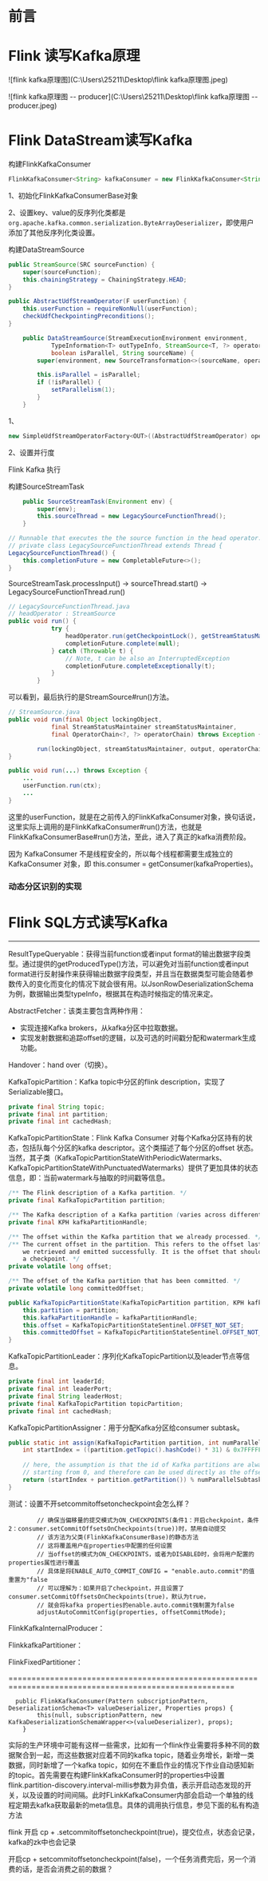 # 前言

# Flink 读写Kafka原理

![flink kafka原理图](C:\Users\25211\Desktop\flink kafka原理图.jpeg)

![flink kafka原理图 -- producer](C:\Users\25211\Desktop\flink kafka原理图 -- producer.jpeg)



# Flink DataStream读写Kafka

构建FlinkKafkaConsumer

```java
FlinkKafkaConsumer<String> kafkaConsumer = new FlinkKafkaConsumer<String>("sensor", new SimpleStringSchema(), props);
```

1、初始化FlinkKafkaConsumerBase对象

2、设置key、value的反序列化类都是`org.apache.kafka.common.serialization.ByteArrayDeserializer`，即使用户添加了其他反序列化类设置。



构建DataStreamSource

```java
public StreamSource(SRC sourceFunction) {
    super(sourceFunction);
    this.chainingStrategy = ChainingStrategy.HEAD;
}
```



```java
public AbstractUdfStreamOperator(F userFunction) {
	this.userFunction = requireNonNull(userFunction);
	checkUdfCheckpointingPreconditions();
}
```



```java
	public DataStreamSource(StreamExecutionEnvironment environment,
			TypeInformation<T> outTypeInfo, StreamSource<T, ?> operator,
			boolean isParallel, String sourceName) {
		super(environment, new SourceTransformation<>(sourceName, operator, outTypeInfo, environment.getParallelism()));

		this.isParallel = isParallel;
		if (!isParallel) {
			setParallelism(1);
		}
	}
```

1、

```java
new SimpleUdfStreamOperatorFactory<OUT>((AbstractUdfStreamOperator) operator); // operator : StreamSource
```

2、设置并行度

Flink Kafka 执行

构建SourceStreamTask

```java
	public SourceStreamTask(Environment env) {
		super(env);
		this.sourceThread = new LegacySourceFunctionThread();
	}
```



```java
// Runnable that executes the the source function in the head operator.
// private class LegacySourceFunctionThread extends Thread {
LegacySourceFunctionThread() {
	this.completionFuture = new CompletableFuture<>();
}
```

SourceStreamTask.processInput() -> sourceThread.start() -> LegacySourceFunctionThread.run()

```java
// LegacySourceFunctionThread.java
// headOperator : StreamSource
public void run() {
			try {
				headOperator.run(getCheckpointLock(), getStreamStatusMaintainer(), operatorChain);
				completionFuture.complete(null);
			} catch (Throwable t) {
				// Note, t can be also an InterruptedException
				completionFuture.completeExceptionally(t);
			}
		}
```

可以看到，最后执行的是StreamSource#run()方法。

```java
// StreamSource.java
public void run(final Object lockingObject,
			final StreamStatusMaintainer streamStatusMaintainer,
			final OperatorChain<?, ?> operatorChain) throws Exception {

		run(lockingObject, streamStatusMaintainer, output, operatorChain);
}

public void run(...) throws Exception {
	...
	userFunction.run(ctx);
	...
}
```

这里的userFunction，就是在之前传入的FlinkKafkaConsumer对象，换句话说，这里实际上调用的是FlinkKafkaConsumer#run()方法，也就是FlinkKafkaConsumerBase#run()方法，至此，进入了真正的kafka消费阶段。



因为 KafkaConsumer 不是线程安全的，所以每个线程都需要生成独立的 KafkaConsumer 对象，即 this.consumer = getConsumer(kafkaProperties)。



### 动态分区识别的实现





# Flink SQL方式读写Kafka



------------------------------------------

ResultTypeQueryable：获得当前function或者input format的输出数据字段类型。通过提供的getProducedType()方法，可以避免对当前function或者input format进行反射操作来获得输出数据字段类型，并且当在数据类型可能会随着参数传入的变化而变化的情况下就会很有用。以JsonRowDeserializationSchema为例，数据输出类型typeInfo，根据其在构造时候指定的情况来定。

AbstractFetcher：该类主要包含两种作用：

* 实现连接Kafka brokers，从kafka分区中拉取数据。
* 实现发射数据和追踪offset的逻辑，以及可选的时间戳分配和watermark生成功能。

Handover：hand over（切换）。

KafkaTopicPartition：Kafka topic中分区的flink description，实现了Serializable接口。

```java
private final String topic;
private final int partition;
private final int cachedHash;
```

KafkaTopicPartitionState：Flink Kafka Consumer 对每个Kafka分区持有的状态，包括队每个分区的kafka descriptor。这个类描述了每个分区的offset 状态。当然，其子类（KafkaTopicPartitionStateWithPeriodicWatermarks、KafkaTopicPartitionStateWithPunctuatedWatermarks）提供了更加具体的状态信息，即：当前watermark与抽取的时间戳等信息。

```java
/** The Flink description of a Kafka partition. */
private final KafkaTopicPartition partition;

/** The Kafka description of a Kafka partition (varies across different Kafka versions). */
private final KPH kafkaPartitionHandle;

/** The offset within the Kafka partition that we already processed. */
/** The current offset in the partition. This refers to the offset last element that
	we retrieved and emitted successfully. It is the offset that should be stored in
	a checkpoint. */
private volatile long offset;

/** The offset of the Kafka partition that has been committed. */
private volatile long committedOffset;

public KafkaTopicPartitionState(KafkaTopicPartition partition, KPH kafkaPartitionHandle) {
	this.partition = partition;
	this.kafkaPartitionHandle = kafkaPartitionHandle;
	this.offset = KafkaTopicPartitionStateSentinel.OFFSET_NOT_SET;
	this.committedOffset = KafkaTopicPartitionStateSentinel.OFFSET_NOT_SET;
}
```

KafkaTopicPartitionLeader：序列化KafkaTopicPartition以及leader节点等信息。

```java
private final int leaderId;
private final int leaderPort;
private final String leaderHost;
private final KafkaTopicPartition topicPartition;
private final int cachedHash;
```

KafkaTopicPartitionAssigner：用于分配Kafka分区给consumer subtask。

```java
public static int assign(KafkaTopicPartition partition, int numParallelSubtasks) {
	int startIndex = ((partition.getTopic().hashCode() * 31) & 0x7FFFFFFF) % numParallelSubtasks;
		
	// here, the assumption is that the id of Kafka partitions are always ascending
	// starting from 0, and therefore can be used directly as the offset clockwise from the start index
	return (startIndex + partition.getPartition()) % numParallelSubtasks;
}
```



测试：设置不开setcommitoffsetoncheckpoint会怎么样？

```text
        // 确保当偏移量的提交模式为ON_CHECKPOINTS(条件1：开启checkpoint，条件2：consumer.setCommitOffsetsOnCheckpoints(true))时，禁用自动提交
        // 该方法为父类(FlinkKafkaConsumerBase)的静态方法
        // 这将覆盖用户在properties中配置的任何设置
        // 当offset的模式为ON_CHECKPOINTS，或者为DISABLED时，会将用户配置的properties属性进行覆盖
        // 具体是将ENABLE_AUTO_COMMIT_CONFIG = "enable.auto.commit"的值重置为"false
        // 可以理解为：如果开启了checkpoint，并且设置了consumer.setCommitOffsetsOnCheckpoints(true)，默认为true，
        // 就会将kafka properties的enable.auto.commit强制置为false
        adjustAutoCommitConfig(properties, offsetCommitMode);
```

FlinkKafkaInternalProducer：

FlinkkafkaPartitioner：

FlinkFixedPartitioner：





=======================================================================================================

```text
  public FlinkKafkaConsumer(Pattern subscriptionPattern, DeserializationSchema<T> valueDeserializer, Properties props) {
        this(null, subscriptionPattern, new KafkaDeserializationSchemaWrapper<>(valueDeserializer), props);
    }
```

实际的生产环境中可能有这样一些需求，比如有一个flink作业需要将多种不同的数据聚合到一起，而这些数据对应着不同的kafka topic，随着业务增长，新增一类数据，同时新增了一个kafka topic，如何在不重启作业的情况下作业自动感知新的topic。首先需要在构建FlinkKafkaConsumer时的properties中设置flink.partition-discovery.interval-millis参数为非负值，表示开启动态发现的开关，以及设置的时间间隔。此时FLinkKafkaConsumer内部会启动一个单独的线程定期去kafka获取最新的meta信息。具体的调用执行信息，参见下面的私有构造方法





flink 开启 cp + .setcommitoffsetoncheckpoint(true)，提交位点，状态会记录，kafka的zk中也会记录

开启cp + setcommitoffsetoncheckpoint(false)，一个任务消费完后，另一个消费的话，是否会消费之前的数据？
